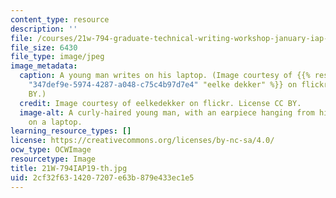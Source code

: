 ```yaml
---
content_type: resource
description: ''
file: /courses/21w-794-graduate-technical-writing-workshop-january-iap-2019/2cf32f6314207207e63b879e433ec1e5_21W-794IAP19-th.jpg
file_size: 6430
file_type: image/jpeg
image_metadata:
  caption: A young man writes on his laptop. (Image courtesy of {{% resource_link
    "347def9e-5974-4287-a048-c75c4b97d7e4" "eelke dekker" %}} on flickr. License CC
    BY.)
  credit: Image courtesy of eelkedekker on flickr. License CC BY.
  image-alt: A curly-haired young man, with an earpiece hanging from his ear, types
    on a laptop.
learning_resource_types: []
license: https://creativecommons.org/licenses/by-nc-sa/4.0/
ocw_type: OCWImage
resourcetype: Image
title: 21W-794IAP19-th.jpg
uid: 2cf32f63-1420-7207-e63b-879e433ec1e5
---
```

